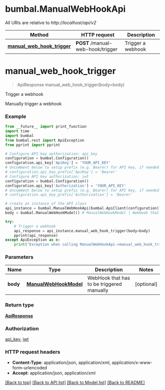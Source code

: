 # bumbal.ManualWebHookApi

All URIs are relative to *http://localhost/api/v2*

Method | HTTP request | Description
------------- | ------------- | -------------
[**manual_web_hook_trigger**](ManualWebHookApi.md#manual_web_hook_trigger) | **POST** /manual-web-hook/trigger | Trigger a webhook


# **manual_web_hook_trigger**
> ApiResponse manual_web_hook_trigger(body=body)

Trigger a webhook

Manually trigger a webhook

### Example
```python
from __future__ import print_function
import time
import bumbal
from bumbal.rest import ApiException
from pprint import pprint

# Configure API key authorization: api_key
configuration = bumbal.Configuration()
configuration.api_key['ApiKey'] = 'YOUR_API_KEY'
# Uncomment below to setup prefix (e.g. Bearer) for API key, if needed
# configuration.api_key_prefix['ApiKey'] = 'Bearer'
# Configure API key authorization: jwt
configuration = bumbal.Configuration()
configuration.api_key['Authorization'] = 'YOUR_API_KEY'
# Uncomment below to setup prefix (e.g. Bearer) for API key, if needed
# configuration.api_key_prefix['Authorization'] = 'Bearer'

# create an instance of the API class
api_instance = bumbal.ManualWebHookApi(bumbal.ApiClient(configuration))
body = bumbal.ManualWebHookModel() # ManualWebHookModel | WebHook that has to be triggered manually (optional)

try:
    # Trigger a webhook
    api_response = api_instance.manual_web_hook_trigger(body=body)
    pprint(api_response)
except ApiException as e:
    print("Exception when calling ManualWebHookApi->manual_web_hook_trigger: %s\n" % e)
```

### Parameters

Name | Type | Description  | Notes
------------- | ------------- | ------------- | -------------
 **body** | [**ManualWebHookModel**](ManualWebHookModel.md)| WebHook that has to be triggered manually | [optional] 

### Return type

[**ApiResponse**](ApiResponse.md)

### Authorization

[api_key](../README.md#api_key), [jwt](../README.md#jwt)

### HTTP request headers

 - **Content-Type**: application/json, application/xml, application/x-www-form-urlencoded
 - **Accept**: application/json, application/xml

[[Back to top]](#) [[Back to API list]](../README.md#documentation-for-api-endpoints) [[Back to Model list]](../README.md#documentation-for-models) [[Back to README]](../README.md)

